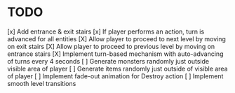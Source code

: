 TODO
====

[x] Add entrance & exit stairs
[x] If player performs an action, turn is advanced for all entities
[X] Allow player to proceed to next level by moving on exit stairs
[X] Allow player to proceed to previous level by moving on entrance stairs
[X] Implement turn-based mechanism with auto-advancing of turns every 4 seconds
[ ] Generate monsters randomly just outside visible area of player
[ ] Generate items randomly just outside of visible area of player
[ ] Implement fade-out animation for Destroy action
[ ] Implement smooth level transitions